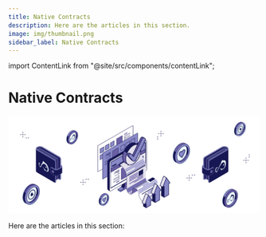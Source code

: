 ```yaml
---
title: Native Contracts
description: Here are the articles in this section.
image: img/thumbnail.png
sidebar_label: Native Contracts
---
```


import ContentLink from "@site/src/components/contentLink";

# Native Contracts

![img](../img/Native%20Contracts.svg)

Here are the articles in this section:

<div className="content-container">
<ContentLink title="The Attention Game" link="./the-attention-game"/>
<ContentLink title="The task Contract" link="./the-task-contract"/>
</div>
